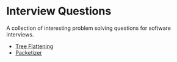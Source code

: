 # Interview Questions

A collection of interesting problem solving questions for software interviews.

* [Tree Flattening](tree-flattening/treeflattener.md)
* [Packetizer](packetizer/packetizer.md)